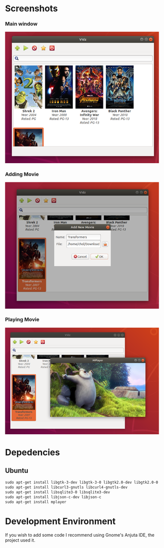 # Screenshots

### Main window
![Main Window](/screenshots/mainwindow.png?raw=true "Main Window")

### Adding Movie
![Adding Movie](/screenshots/adding-movie.png?raw=true "Adding Movie")

### Playing Movie
![Playing Movie](/screenshots/playing-movie.png?raw=true "Playing Movie")
# Depedencies

## Ubuntu
```
sudo apt-get install libgtk-3-dev libgtk-3-0 libgtk2.0-dev libgtk2.0-0
sudo apt-get install libcurl3-gnutls libcurl4-gnutls-dev
sudo apt-get install libsqlite3-0 libsqlite3-dev
sudo apt-get install libjson-c-dev libjson-c
sudo apt-get install mplayer
```

# Development Environment
If you wish to add some code I recommend using Gnome's Anjuta IDE, the project
used it.
